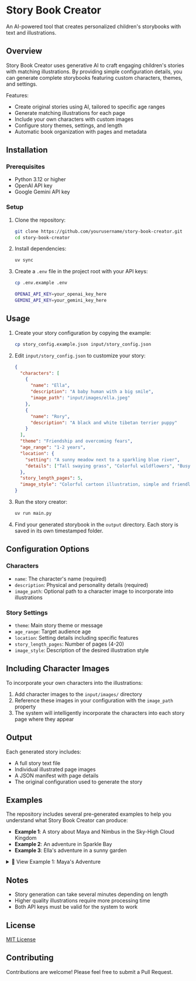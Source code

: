 # Story Book Creator

An AI-powered tool that creates personalized children's storybooks with text and illustrations.

## Overview

Story Book Creator uses generative AI to craft engaging children's stories with matching illustrations. By providing simple configuration details, you can generate complete storybooks featuring custom characters, themes, and settings.

Features:
- Create original stories using AI, tailored to specific age ranges
- Generate matching illustrations for each page
- Include your own characters with custom images
- Configure story themes, settings, and length
- Automatic book organization with pages and metadata

## Installation

### Prerequisites
- Python 3.12 or higher
- OpenAI API key
- Google Gemini API key

### Setup

1. Clone the repository:
   ```bash
   git clone https://github.com/yourusername/story-book-creator.git
   cd story-book-creator
   ```

2. Install dependencies:
   ```bash
   uv sync
   ```

3. Create a `.env` file in the project root with your API keys:
    ```bash
    cp .env.example .env
    ```
    ```bash
    OPENAI_API_KEY=your_openai_key_here
    GEMINI_API_KEY=your_gemini_key_here
    ```

## Usage

1. Create your story configuration by copying the example:
   ```bash
   cp story_config.example.json input/story_config.json
   ```

2. Edit `input/story_config.json` to customize your story:
   ```json
   {
     "characters": [
       {
         "name": "Ella",
         "description": "A baby human with a big smile",
         "image_path": "input/images/ella.jpeg"
       },
       {
         "name": "Rory",
         "description": "A black and white tibetan terrier puppy"
       }
     ],
     "theme": "Friendship and overcoming fears",
     "age_range": "1-2 years",
     "location": {
       "setting": "A sunny meadow next to a sparkling blue river",
       "details": ["Tall swaying grass", "Colorful wildflowers", "Busy buzzing bees"]
     },
     "story_length_pages": 5,
     "image_style": "Colorful cartoon illustration, simple and friendly, watercolor texture"
   }
   ```

3. Run the story creator:
   ```bash
   uv run main.py
   ```

4. Find your generated storybook in the `output` directory. Each story is saved in its own timestamped folder.

## Configuration Options

### Characters
- `name`: The character's name (required)
- `description`: Physical and personality details (required)
- `image_path`: Optional path to a character image to incorporate into illustrations

### Story Settings
- `theme`: Main story theme or message
- `age_range`: Target audience age
- `location`: Setting details including specific features
- `story_length_pages`: Number of pages (4-20)
- `image_style`: Description of the desired illustration style

## Including Character Images

To incorporate your own characters into the illustrations:

1. Add character images to the `input/images/` directory
2. Reference these images in your configuration with the `image_path` property
3. The system will intelligently incorporate the characters into each story page where they appear

## Output

Each generated story includes:

- A full story text file
- Individual illustrated page images
- A JSON manifest with page details
- The original configuration used to generate the story

## Examples

The repository includes several pre-generated examples to help you understand what Story Book Creator can produce:

- **Example 1**: A story about Maya and Nimbus in the Sky-High Cloud Kingdom
- **Example 2**: An adventure in Sparkle Bay
- **Example 3**: Ella's adventure in a sunny garden

<details>
<summary>📖 View Example 1: Maya's Adventure</summary>

### Story Configuration

```json
{
    "characters": [
      {
        "name": "Maya",
        "description": "An adventurous 5-year-old girl with curly hair and bright green rain boots"
      },
      {
        "name": "Nimbus",
        "description": "A fluffy white cloud-puppy that can shape-shift into funny objects"
      }
    ],
    "theme": "Courage and creative problem-solving",
    "age_range": "4-6 years",
    "location": {
      "setting": "The Sky-High Cloud Kingdom",
      "details": ["Cotton-candy clouds", "Rainbow slides", "Friendly sunbeam bridges"]
    },
    "story_length_pages": 8,
    "image_style": "Soft pastel cartoon, gentle gradients, dreamy story-book feel"
}
```

### Generated Story

> Maya, with her bouncy curly hair, loved visiting the Sky-High Cloud Kingdom. Today, she wore her favorite bright green rain boots, perfect for stomping on fluffy clouds! Her best friend, Nimbus, a little cloud-puppy, barked happily, wagging his misty tail. They bounced together on clouds that felt like soft cotton candy.
>
> Friendly sunbeams made warm bridges between the clouds, and shiny Rainbow Slides swooshed down to sugary-pink cloud puffs. "Let's go on the biggest slide, Nimbus!" Maya giggled, running towards it. Nimbus scampered beside her, changing shape into a bouncy ball for fun.
>
> As Maya skipped near the slide, WHOOSH! A playful little wind puff tickled past. It blew the sparkly star sticker right off her green rain boot! The sticker tumbled through the air and landed far away, on a small, quivery cloud that jiggled like jelly. "Oh no!" cried Maya. "My special sticker!"
>
> Maya looked across the big empty space to the jiggly cloud. It seemed so far, and the cloud looked wobbly. Her tummy felt a little fluttery, like tiny butterflies were inside. "It's too far," she whispered, feeling a bit sad and scared. Nimbus nudged her hand gently with his soft, cloudy nose.
>
> Nimbus whined softly, then did a little flip, turning into a funny teapot shape before becoming a cloud-puppy again. Maya watched him. "Wait!" she said, her eyes lighting up. "Nimbus, you can change shape! Maybe... maybe you can help us reach the sticker?"
>
> Nimbus wagged his tail hard, understanding. Maya pointed. "Can you stretch, really long and strong, like a bridge?" Nimbus puffed himself up, took a deep breath of sky-air, and stretched… and stretched… and stretched! He became a sturdy, fluffy white bridge reaching all the way to the wobbly cloud.
>
> Maya took a deep breath too, just like Nimbus. "Okay, I can do this," she whispered. She felt brave now. Holding onto Nimbus's soft cloud-bridge sides, she carefully put one green boot, then the other, step by step, across the sky. She reached the jiggly cloud and quickly picked up her shiny star sticker!
>
> Maya hurried back across the Nimbus-bridge, giggling with relief. "You did it, Nimbus! We did it!" She carefully stuck the sparkly star back onto her boot. Nimbus changed back into a happy cloud-puppy, bouncing around her feet. Feeling proud and happy, they raced together to the top of the Rainbow Slide and zoomed down with happy shouts.

### Pictures
![Page 1](examples/1/Maya_with_her_bouncy_curly_hai/page_01.png)
![Page 2](examples/1/Maya_with_her_bouncy_curly_hai/page_02.png)
![Page 3](examples/1/Maya_with_her_bouncy_curly_hai/page_03.png)
![Page 4](examples/1/Maya_with_her_bouncy_curly_hai/page_04.png)
![Page 5](examples/1/Maya_with_her_bouncy_curly_hai/page_05.png)
![Page 6](examples/1/Maya_with_her_bouncy_curly_hai/page_06.png)
![Page 7](examples/1/Maya_with_her_bouncy_curly_hai/page_07.png)
![Page 8](examples/1/Maya_with_her_bouncy_curly_hai/page_08.png)


</details>

## Notes

- Story generation can take several minutes depending on length
- Higher quality illustrations require more processing time
- Both API keys must be valid for the system to work

## License

[MIT License](LICENSE)

## Contributing

Contributions are welcome! Please feel free to submit a Pull Request.